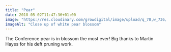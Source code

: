 ```yaml
---
title: "Pear"
date: 2018-05-02T11:47:36+01:00
image: "https://res.cloudinary.com/growdigital/image/upload/q_70,w_736/v1544127021/conference-pear-blossom-27874179048.jpg"
imageAlt: "Close up of white pear blossom"
---
```


The Conference pear is in blossom the most ever! Big thanks to Martin Hayes for his deft pruning work.
